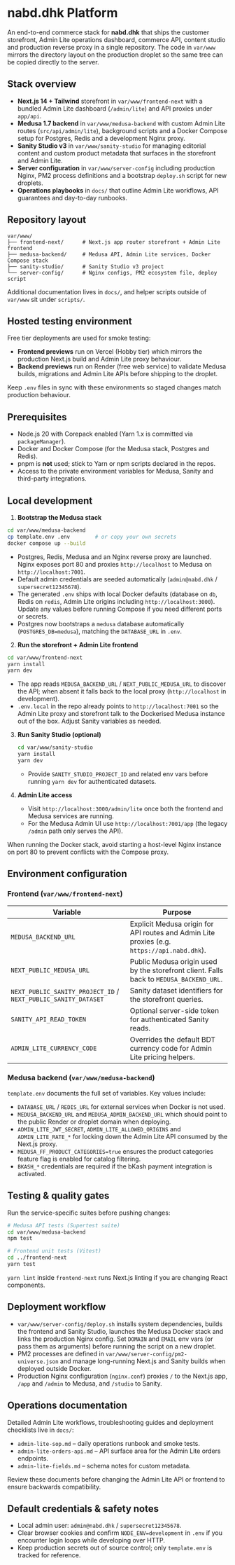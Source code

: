 # nabd.dhk Platform

An end-to-end commerce stack for **nabd.dhk** that ships the customer storefront, Admin Lite operations dashboard, commerce API, content studio and production reverse proxy in a single repository. The code in `var/www` mirrors the directory layout on the production droplet so the same tree can be copied directly to the server.

## Stack overview

- **Next.js 14 + Tailwind** storefront in `var/www/frontend-next` with a bundled Admin Lite dashboard (`/admin/lite`) and API proxies under `app/api`.
- **Medusa 1.7 backend** in `var/www/medusa-backend` with custom Admin Lite routes (`src/api/admin/lite`), background scripts and a Docker Compose setup for Postgres, Redis and a development Nginx proxy.
- **Sanity Studio v3** in `var/www/sanity-studio` for managing editorial content and custom product metadata that surfaces in the storefront and Admin Lite.
- **Server configuration** in `var/www/server-config` including production Nginx, PM2 process definitions and a bootstrap `deploy.sh` script for new droplets.
- **Operations playbooks** in `docs/` that outline Admin Lite workflows, API guarantees and day-to-day runbooks.

## Repository layout

```text
var/www/
├── frontend-next/      # Next.js app router storefront + Admin Lite frontend
├── medusa-backend/     # Medusa API, Admin Lite services, Docker Compose stack
├── sanity-studio/      # Sanity Studio v3 project
└── server-config/      # Nginx configs, PM2 ecosystem file, deploy script
```

Additional documentation lives in `docs/`, and helper scripts outside of `var/www` sit under `scripts/`.

## Hosted testing environment

Free tier deployments are used for smoke testing:

- **Frontend previews** run on Vercel (Hobby tier) which mirrors the production Next.js build and Admin Lite proxy behaviour.
- **Backend previews** run on Render (free web service) to validate Medusa builds, migrations and Admin Lite APIs before shipping to the droplet.

Keep `.env` files in sync with these environments so staged changes match production behaviour.

## Prerequisites

- Node.js 20 with Corepack enabled (Yarn 1.x is committed via `packageManager`).
- Docker and Docker Compose (for the Medusa stack, Postgres and Redis).
- pnpm is **not** used; stick to Yarn or npm scripts declared in the repos.
- Access to the private environment variables for Medusa, Sanity and third-party integrations.

## Local development

1. **Bootstrap the Medusa stack**
```bash
cd var/www/medusa-backend
cp template.env .env        # or copy your own secrets
docker compose up --build
```
- Postgres, Redis, Medusa and an Nginx reverse proxy are launched. Nginx exposes port 80 and proxies `http://localhost` to Medusa on `http://localhost:7001`.
- Default admin credentials are seeded automatically (`admin@nabd.dhk` / `supersecret12345678`).
- The generated `.env` ships with local Docker defaults (database on `db`, Redis on `redis`, Admin Lite origins including `http://localhost:3000`). Update any values before running Compose if you need different ports or secrets.
- Postgres now bootstraps a `medusa` database automatically (`POSTGRES_DB=medusa`), matching the `DATABASE_URL` in `.env`.

2. **Run the storefront + Admin Lite frontend**
```bash
cd var/www/frontend-next
yarn install
yarn dev
```
- The app reads `MEDUSA_BACKEND_URL` / `NEXT_PUBLIC_MEDUSA_URL` to discover the API; when absent it falls back to the local proxy (`http://localhost` in development).
- `.env.local` in the repo already points to `http://localhost:7001` so the Admin Lite proxy and storefront talk to the Dockerised Medusa instance out of the box. Adjust Sanity variables as needed.

3. **Run Sanity Studio (optional)**
   ```bash
   cd var/www/sanity-studio
   yarn install
   yarn dev
   ```
   - Provide `SANITY_STUDIO_PROJECT_ID` and related env vars before running `yarn dev` for authenticated datasets.

4. **Admin Lite access**
   - Visit `http://localhost:3000/admin/lite` once both the frontend and Medusa services are running.
   - For the Medusa Admin UI use `http://localhost:7001/app` (the legacy `/admin` path only serves the API).

When running the Docker stack, avoid starting a host-level Nginx instance on port 80 to prevent conflicts with the Compose proxy.

## Environment configuration

### Frontend (`var/www/frontend-next`)

| Variable | Purpose |
| --- | --- |
| `MEDUSA_BACKEND_URL` | Explicit Medusa origin for API routes and Admin Lite proxies (e.g. `https://api.nabd.dhk`). |
| `NEXT_PUBLIC_MEDUSA_URL` | Public Medusa origin used by the storefront client. Falls back to `MEDUSA_BACKEND_URL`. |
| `NEXT_PUBLIC_SANITY_PROJECT_ID` / `NEXT_PUBLIC_SANITY_DATASET` | Sanity dataset identifiers for the storefront queries. |
| `SANITY_API_READ_TOKEN` | Optional server-side token for authenticated Sanity reads. |
| `ADMIN_LITE_CURRENCY_CODE` | Overrides the default BDT currency code for Admin Lite pricing helpers. |

### Medusa backend (`var/www/medusa-backend`)

`template.env` documents the full set of variables. Key values include:

- `DATABASE_URL` / `REDIS_URL` for external services when Docker is not used.
- `MEDUSA_BACKEND_URL` and `MEDUSA_ADMIN_BACKEND_URL` which should point to the public Render or droplet domain when deploying.
- `ADMIN_LITE_JWT_SECRET`, `ADMIN_LITE_ALLOWED_ORIGINS` and `ADMIN_LITE_RATE_*` for locking down the Admin Lite API consumed by the Next.js proxy.
- `MEDUSA_FF_PRODUCT_CATEGORIES=true` ensures the product categories feature flag is enabled for catalog filtering.
- `BKASH_*` credentials are required if the bKash payment integration is activated.

## Testing & quality gates

Run the service-specific suites before pushing changes:

```bash
# Medusa API tests (Supertest suite)
cd var/www/medusa-backend
npm test

# Frontend unit tests (Vitest)
cd ../frontend-next
yarn test
```

`yarn lint` inside `frontend-next` runs Next.js linting if you are changing React components.

## Deployment workflow

- `var/www/server-config/deploy.sh` installs system dependencies, builds the frontend and Sanity Studio, launches the Medusa Docker stack and links the production Nginx config. Set `DOMAIN` and `EMAIL` env vars (or pass them as arguments) before running the script on a new droplet.
- PM2 processes are defined in `var/www/server-config/pm2-universe.json` and manage long-running Next.js and Sanity builds when deployed outside Docker.
- Production Nginx configuration (`nginx.conf`) proxies `/` to the Next.js app, `/app` and `/admin` to Medusa, and `/studio` to Sanity.

## Operations documentation

Detailed Admin Lite workflows, troubleshooting guides and deployment checklists live in `docs/`:

- `admin-lite-sop.md` – daily operations runbook and smoke tests.
- `admin-lite-orders-api.md` – API surface area for the Admin Lite orders endpoints.
- `admin-lite-fields.md` – schema notes for custom metadata.

Review these documents before changing the Admin Lite API or frontend to ensure backwards compatibility.

## Default credentials & safety notes

- Local admin user: `admin@nabd.dhk` / `supersecret12345678`.
- Clear browser cookies and confirm `NODE_ENV=development` in `.env` if you encounter login loops while developing over HTTP.
- Keep production secrets out of source control; only `template.env` is tracked for reference.

